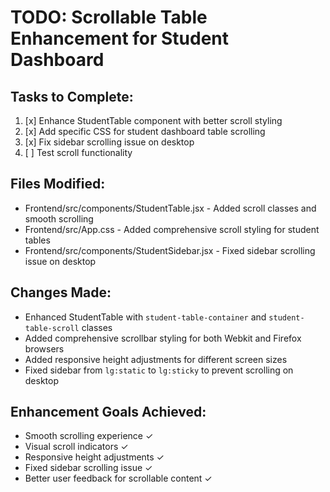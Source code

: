 # TODO: Scrollable Table Enhancement for Student Dashboard

## Tasks to Complete:
1. [x] Enhance StudentTable component with better scroll styling
2. [x] Add specific CSS for student dashboard table scrolling
3. [x] Fix sidebar scrolling issue on desktop
4. [ ] Test scroll functionality

## Files Modified:
- Frontend/src/components/StudentTable.jsx - Added scroll classes and smooth scrolling
- Frontend/src/App.css - Added comprehensive scroll styling for student tables
- Frontend/src/components/StudentSidebar.jsx - Fixed sidebar scrolling issue on desktop

## Changes Made:
- Enhanced StudentTable with `student-table-container` and `student-table-scroll` classes
- Added comprehensive scrollbar styling for both Webkit and Firefox browsers
- Added responsive height adjustments for different screen sizes
- Fixed sidebar from `lg:static` to `lg:sticky` to prevent scrolling on desktop

## Enhancement Goals Achieved:
- Smooth scrolling experience ✓
- Visual scroll indicators ✓
- Responsive height adjustments ✓
- Fixed sidebar scrolling issue ✓
- Better user feedback for scrollable content ✓
